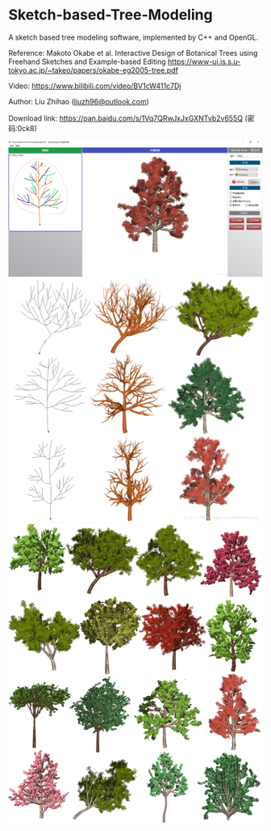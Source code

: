 # Sketch-based-Tree-Modeling
A sketch based tree modeling software, implemented by C++ and OpenGL.

Reference: Makoto Okabe et al. Interactive Design of Botanical Trees using Freehand Sketches and Example-based Editing
https://www-ui.is.s.u-tokyo.ac.jp/~takeo/papers/okabe-eg2005-tree.pdf


Video: https://www.bilibili.com/video/BV1cW411c7Dj

Author: Liu Zhihao (liuzh96@outlook.com)

Download link: https://pan.baidu.com/s/1Vq7QRwJxJxGXNTvb2v655Q (密码:0ck8)

![](https://github.com/RyuZhihao123/Sketch-based-Tree-Modeling/blob/master/picA.png)
![](https://github.com/RyuZhihao123/Sketch-based-Tree-Modeling/blob/master/picB.png)
![](https://github.com/RyuZhihao123/Sketch-based-Tree-Modeling/blob/master/picC.png)
